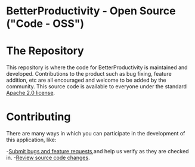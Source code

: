 # BetterProductivity - Open Source ("Code - OSS")

# The Repository

This repository is where the code for BetterProductivity is maintained and developed. Contributions to the product such
as bug fixing, feature addition, etc are all encouraged and welcome to be added by the community. This source code is
available to everyone under the standard [Apache 2.0 license](./LICENSE.txt).

# Contributing

There are many ways in which you can participate in the development of this application, like:

-[Submit bugs and feature requests](https://github.com/ErdiSyla/BetterProductivity_Backend/issues),and help us verify as they are checked in.
-[Review source code changes](https://github.com/ErdiSyla/BetterProductivity_Backend/pulls).


